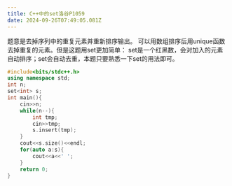 ```yaml
---
title: C++中的set洛谷P1059
date: 2024-09-26T07:49:05.081Z
---
```


题意是去掉序列中的重复元素并重新排序输出。
可以用数组排序后用unique函数去掉重复的元素。但是这题用set更加简单：
set是一个红黑数，会对加入的元素自动排序；set会自动去重，本题只要熟悉一下set的用法即可。
```c++
#include<bits/stdc++.h>
using namespace std;
int n;
set<int> s;
int main(){
	cin>>n;
	while(n--){
		int tmp;
		cin>>tmp;
		s.insert(tmp);
	}
	cout<<s.size()<<endl;
	for(auto a:s){
		cout<<a<<' ';
	}
	return 0;
}
```

